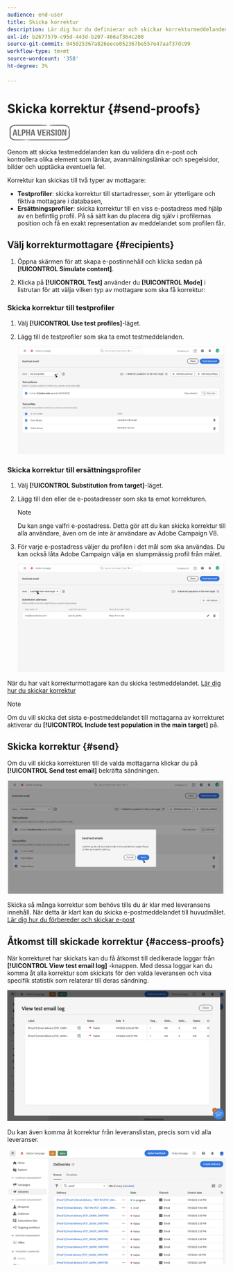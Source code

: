 ```yaml
---
audience: end-user
title: Skicka korrektur
description: Lär dig hur du definierar och skickar korrekturmeddelanden
exl-id: b2677579-c95d-443d-b207-466af364c208
source-git-commit: 045025367a826eece052367be557e47aaf37dc99
workflow-type: tm+mt
source-wordcount: '358'
ht-degree: 3%

---
```


# Skicka korrektur {#send-proofs}

![](../assets/do-not-localize/badge.png)

Genom att skicka testmeddelanden kan du validera din e-post och kontrollera olika element som länkar, avanmälningslänkar och spegelsidor, bilder och upptäcka eventuella fel.

Korrektur kan skickas till två typer av mottagare:

* **Testprofiler**: skicka korrektur till startadresser, som är ytterligare och fiktiva mottagare i databasen,
* **Ersättningsprofiler**: skicka korrektur till en viss e-postadress med hjälp av en befintlig profil. På så sätt kan du placera dig själv i profilernas position och få en exakt representation av meddelandet som profilen får.

## Välj korrekturmottagare {#recipients}

1. Öppna skärmen för att skapa e-postinnehåll och klicka sedan på **[!UICONTROL Simulate content]**.

1. Klicka på **[!UICONTROL Test]** använder du **[!UICONTROL Mode]** i listrutan för att välja vilken typ av mottagare som ska få korrektur:

<!-- to check: by default, profiles selected in previous screen are pre-selected for proofs. Can add addtitional profiles + remove preselected?-->

### Skicka korrektur till testprofiler

1. Välj **[!UICONTROL Use test profiles]**-läget.

1. Lägg till de testprofiler som ska ta emot testmeddelanden.

   <!--FOR BETA: You can also build an audience to select test profiles based on your own criteria using the **[!UICONTROL Add test audience]** button.-->

   ![](assets/test-profiles-audience.png)

### Skicka korrektur till ersättningsprofiler

1. Välj **[!UICONTROL Substitution from target]**-läget.

1. Lägg till den eller de e-postadresser som ska ta emot korrekturen.

   >[!NOTE]
   >
   >Du kan ange valfri e-postadress. Detta gör att du kan skicka korrektur till alla användare, även om de inte är användare av Adobe Campaign V8.

1. För varje e-postadress väljer du profilen i det mål som ska användas. Du kan också låta Adobe Campaign välja en slumpmässig profil från målet.

   ![](assets/substitution.png)

När du har valt korrekturmottagare kan du skicka testmeddelandet. [Lär dig hur du skickar korrektur](#send)

>[!NOTE]
>
>Om du vill skicka det sista e-postmeddelandet till mottagarna av korrekturet aktiverar du **[!UICONTROL Include test population in the main target]** på.

## Skicka korrektur {#send}

Om du vill skicka korrekturen till de valda mottagarna klickar du på **[!UICONTROL Send test email]** bekräfta sändningen.

![](assets/send-proof.png)

Skicka så många korrektur som behövs tills du är klar med leveransens innehåll. När detta är klart kan du skicka e-postmeddelandet till huvudmålet. [Lär dig hur du förbereder och skickar e-post](../monitor/prepare-send.md)

## Åtkomst till skickade korrektur {#access-proofs}

När korrekturet har skickats kan du få åtkomst till dedikerade loggar från **[!UICONTROL View test email log]** -knappen. Med dessa loggar kan du komma åt alla korrektur som skickats för den valda leveransen och visa specifik statistik som relaterar till deras sändning.

![](assets/proof-log.png)

Du kan även komma åt korrektur från leveranslistan, precis som vid alla leveranser.

![](assets/delivery-list.png)
